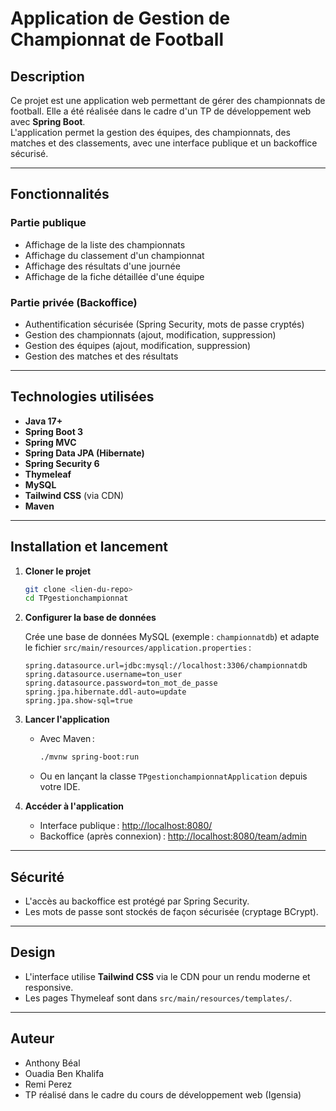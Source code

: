 # Application de Gestion de Championnat de Football

## Description

Ce projet est une application web permettant de gérer des championnats de football. Elle a été réalisée dans le cadre d'un TP de développement web avec **Spring Boot**.  
L'application permet la gestion des équipes, des championnats, des matches et des classements, avec une interface publique et un backoffice sécurisé.

---

## Fonctionnalités

### Partie publique
- Affichage de la liste des championnats
- Affichage du classement d'un championnat
- Affichage des résultats d'une journée
- Affichage de la fiche détaillée d'une équipe

### Partie privée (Backoffice)
- Authentification sécurisée (Spring Security, mots de passe cryptés)
- Gestion des championnats (ajout, modification, suppression)
- Gestion des équipes (ajout, modification, suppression)
- Gestion des matches et des résultats

---

## Technologies utilisées

- **Java 17+**
- **Spring Boot 3**
- **Spring MVC**
- **Spring Data JPA (Hibernate)**
- **Spring Security 6**
- **Thymeleaf**
- **MySQL**
- **Tailwind CSS** (via CDN)
- **Maven**

---

## Installation et lancement

1. **Cloner le projet**
   ```bash
   git clone <lien-du-repo>
   cd TPgestionchampionnat
   ```

2. **Configurer la base de données**

   Crée une base de données MySQL (exemple : `championnatdb`) et adapte le fichier `src/main/resources/application.properties` :

   ```
   spring.datasource.url=jdbc:mysql://localhost:3306/championnatdb
   spring.datasource.username=ton_user
   spring.datasource.password=ton_mot_de_passe
   spring.jpa.hibernate.ddl-auto=update
   spring.jpa.show-sql=true
   ```

3. **Lancer l'application**
   - Avec Maven :
     ```bash
     ./mvnw spring-boot:run
     ```
   - Ou en lançant la classe `TPgestionchampionnatApplication` depuis votre IDE.

4. **Accéder à l'application**
   - Interface publique : [http://localhost:8080/](http://localhost:8080/)
   - Backoffice (après connexion) : [http://localhost:8080/team/admin](http://localhost:8080/team/admin)

---

## Sécurité

- L'accès au backoffice est protégé par Spring Security.
- Les mots de passe sont stockés de façon sécurisée (cryptage BCrypt).

---

## Design

- L'interface utilise **Tailwind CSS** via le CDN pour un rendu moderne et responsive.
- Les pages Thymeleaf sont dans `src/main/resources/templates/`.

---

## Auteur

- Anthony Béal
- Ouadia Ben Khalifa
- Remi Perez
- TP réalisé dans le cadre du cours de développement web (Igensia)

